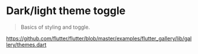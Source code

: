 # Dark/light theme toggle
> Basics of styling and toggle.

https://github.com/flutter/flutter/blob/master/examples/flutter_gallery/lib/gallery/themes.dart